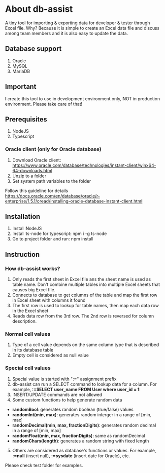 # About db-assist
A tiny tool for importing & exporting data for developer & tester through Excel file. Why? Because it is simple to create an Excel data file and discuss among team members and it is also easy to update the data.

## Database support
1. Oracle
2. MySQL
3. MariaDB

## Important
I create this tool to use in development environment only, NOT in production environment. Please take care of that!

## Prerequisites
1. NodeJS
2. Typescript

### Oracle client (only for Oracle database)
1. Download Oracle client: https://www.oracle.com/database/technologies/instant-client/winx64-64-downloads.html
2. Unzip to a folder
3. Set system path variables to the folder

Follow this guideline for details https://docs.oracle.com/en/database/oracle/r-enterprise/1.5.1/oread/installing-oracle-database-instant-client.html

## Installation
1. Install NodeJS
2. Install ts-node for typescript: npm i -g ts-node
3. Go to project folder and run: npm install

## Instruction

### How db-assist works?
1. Only reads the first sheet in Excel file ans the sheet name is used as table name. Don't combine multiple tables into multiple Excel sheets that causes big Excel file.
2. Connects to database to get columns of the table and map the first row in Excel sheet with columns it found
3. The first row is used to lookup for table names, then map each data row in the Excel sheet
4. Reads data row from the 3rd row. The 2nd row is reversed for column description.

### Normal cell values
1. Type of a cell value depends on the same column type that is described in its database table
2. Empty cell is considered as null value

### Special cell values
1. Special value is started with "**:=**" assignment prefix
2. db-assist can run a SELECT command to lookup data for a column. For example, **:=SELECT user_name FROM User where user_id = 1**
3. INSERT/UPDATE commands are not allowed
4. Some custom functions to help generate random data
  - **randomBool**: generates random boolean (true/false) values
  - **randomInt(min, max)**: generates random interger in a range of [min, max]
  - **randomDecimal(min, max, fractionDigits)**: generates random decimal in a range of [min, max]
  - **randomFloat(min, max, fractionDigits)**: same as randomDecimal
  - **randomChars(length)**: generates a random string with fixed length
5. Others are considered as database's functions or values. For example, **:=null** (insert null), **:=sysdate** (insert date for Oracle), etc.

Please check test folder for examples.
